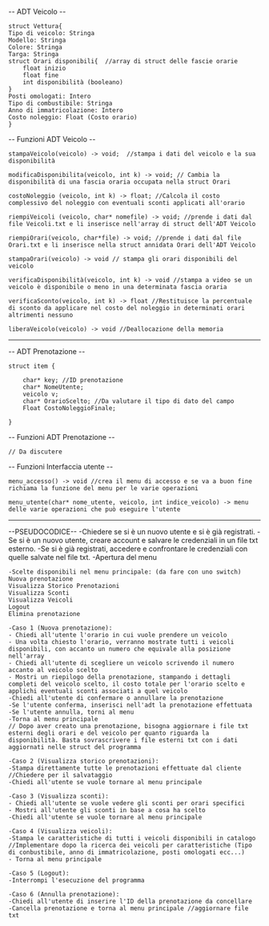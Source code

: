 -- ADT Veicolo --
	
	struct Vettura{
	Tipo di veicolo: Stringa
	Modello: Stringa
	Colore: Stringa
	Targa: Stringa
	struct Orari disponibili{  //array di struct delle fascie orarie
		float inizio
		float fine
		int disponibilità (booleano)
	}  
	Posti omologati: Intero
	Tipo di combustibile: Stringa
	Anno di immatricolazione: Intero
	Costo noleggio: Float (Costo orario)
	}

-- Funzioni ADT Veicolo --
	
	stampaVeicolo(veicolo) -> void;  //stampa i dati del veicolo e la sua disponibilità

	modificaDisponibilita(veicolo, int k) -> void; // Cambia la disponibilità di una fascia oraria occupata nella struct Orari

	costoNoleggio (veicolo, int k) -> float; //Calcola il costo complessivo del noleggio con eventuali sconti applicati all'orario

	riempiVeicoli (veicolo, char* nomefile) -> void; //prende i dati dal file Veicoli.txt e li inserisce nell'array di struct dell'ADT Veicolo

	riempiOrari(veicolo, char*file) -> void; //prende i dati dal file Orari.txt e li inserisce nella struct annidata Orari dell'ADT Veicolo
	
	stampaOrari(veicolo) -> void // stampa gli orari disponibili del veicolo

	verificaDisponibilità(veicolo, int k) -> void //stampa a video se un veicolo è disponibile o meno in una determinata fascia oraria

	verificaSconto(veicolo, int k) -> float //Restituisce la percentuale di sconto da applicare nel costo del noleggio in determinati orari altrimenti nessuno

	liberaVeicolo(veicolo) -> void //Deallocazione della memoria

---------------------------------------------------------------------------------------------------------------------------------------------

 -- ADT Prenotazione --
	
	struct item {

		char* key; //ID prenotazione
		char* NomeUtente;
		veicolo v;
		char* OrarioScelto; //Da valutare il tipo di dato del campo
		Float CostoNoleggioFinale;

	}

-- Funzioni ADT Prenotazione --

	// Da discutere

-- Funzioni Interfaccia utente --

	menu_accesso() -> void //crea il menu di accesso e se va a buon fine richiama la funzione del menu per le varie operazioni

	menu_utente(char* nome_utente, veicolo, int indice_veicolo) -> menu delle varie operazioni che può eseguire l'utente

---------------------------------------------------------------------------------------------------------------------------------------------

--PSEUDOCODICE--
	-Chiedere se si è un nuovo utente e si è già registrati.
	-Se si è un nuovo utente, creare account e salvare le credenziali in un file txt esterno.
	-Se si è già registrati, accedere e confrontare le credenziali con quelle salvate nel file txt.
	-Apertura del menu

	-Scelte disponibili nel menu principale: (da fare con uno switch)
	Nuova prenotazione
	Visualizza Storico Prenotazioni 
	Visualizza Sconti
	Visualizza Veicoli
	Logout
	Elimina prenotazione

	-Caso 1 (Nuova prenotazione): 
	- Chiedi all'utente l'orario in cui vuole prendere un veicolo
	- Una volta chiesto l'orario, verranno mostrate tutti i veicoli disponibili, con accanto un numero che equivale alla posizione nell'array
	- Chiedi all'utente di scegliere un veicolo scrivendo il numero accanto al veicolo scelto
	- Mostri un riepilogo della prenotazione, stampando i dettagli completi del veicolo scelto, il costo totale per l'orario scelto e applichi eventuali sconti associati a quel veicolo
	-Chiedi all'utente di confermare o annullare la prenotazione
	-Se l'utente conferma, inserisci nell'adt la prenotazione effettuata
	-Se l'utente annulla, torni al menu
	-Torna al menu principale
	// Dopo aver creato una prenotazione, bisogna aggiornare i file txt esterni degli orari e del veicolo per quanto riguarda la disponibilità. Basta sovrascrivere i file esterni txt con i dati aggiornati nelle struct del programma

	-Caso 2 (Visualizza storico prenotazioni):
	-Stampa direttamente tutte le prenotazioni effettuate dal cliente //Chiedere per il salvataggio
	-Chiedi all'utente se vuole tornare al menu principale

	-Caso 3 (Visualizza sconti): 
	- Chiedi all'utente se vuole vedere gli sconti per orari specifici
	- Mostri all'utente gli sconti in base a cosa ha scelto
	-Chiedi all'utente se vuole tornare al menu principale

	-Caso 4 (Visualizza veicoli): 
	-Stampa le caratteristiche di tutti i veicoli disponibili in catalogo //Implementare dopo la ricerca dei veicoli per caratteristiche (Tipo di conbustibile, anno di immatricolazione, posti omologati ecc...)
	- Torna al menu principale

	-Caso 5 (Logout): 
	-Interrompi l'esecuzione del programma

	-Caso 6 (Annulla prenotazione):
	-Chiedi all'utente di inserire l'ID della prenotazione da concellare
	-Cancella prenotazione e torna al menu principale //aggiornare file txt